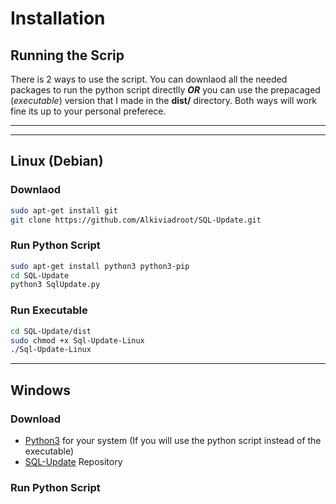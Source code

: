 # Installation

## Running the Scrip
There is 2 ways to use the script. You can downlaod all the needed packages to run the python script directlly __*OR*__ you can use the prepacaged (*executable*) version that I made in the **dist/** directory. Both ways will work fine its up to your personal preferece. 

---
---
## Linux (Debian)
### Downlaod
```bash
sudo apt-get install git
git clone https://github.com/Alkiviadroot/SQL-Update.git
```


### Run Python Script
```bash
sudo apt-get install python3 python3-pip
cd SQL-Update
python3 SqlUpdate.py 
```

### Run Executable
```bash
cd SQL-Update/dist
sudo chmod +x Sql-Update-Linux
./Sql-Update-Linux

```
---
## Windows
### Download 
* [Python3]("https://www.python.org/downloads/" "Python3") for your system (If you will use the python script instead of the executable)
* [SQL-Update]("https://github.com/Alkiviadroot/SQL-Update/archive/refs/heads/master.zip" "SQL-Update.zip") Repository

### Run Python Script